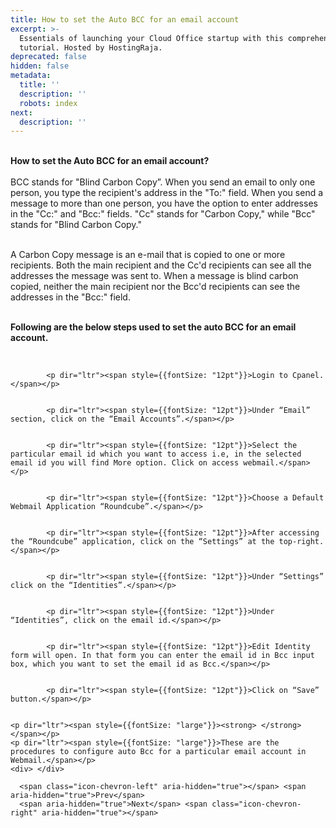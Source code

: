 ```yaml
---
title: How to set the Auto BCC for an email account
excerpt: >-
  Essentials of launching your Cloud Office startup with this comprehensive
  tutorial. Hosted by HostingRaja.
deprecated: false
hidden: false
metadata:
  title: ''
  description: ''
  robots: index
next:
  description: ''
---
```


<div itemprop="articleBody">
    <p dir="ltr"><span style={{fontSize: "large"}}><br /><span style={{fontSize: "xx-large"}}><strong>How to set the Auto BCC for an email account?</strong></span><br /><br />BCC stands for "Blind Carbon Copy”. When you send an email to only one person, you type the recipient's address in the "To:" field. When you send a message to more than one person, you have the option to enter addresses in the "Cc:" and "Bcc:" fields. "Cc" stands for "Carbon Copy," while "Bcc" stands for "Blind Carbon Copy."</span></p>
    <p dir="ltr"><span style={{fontSize: "large"}}><br />A Carbon Copy message is an e-mail that is copied to one or more recipients. Both the main recipient and the Cc'd recipients can see all the addresses the message was sent to. When a message is blind carbon copied, neither the main recipient nor the Bcc'd recipients can see the addresses in the "Bcc:" field.<br /><br /></span></p>
    <p dir="ltr"><span style={{fontSize: "x-large"}}><strong>Following are the below steps used to set the auto BCC for an email account.</strong></span></p> <br />
    
        
            <p dir="ltr"><span style={{fontSize: "12pt"}}>Login to Cpanel.</span></p>
        
        
            <p dir="ltr"><span style={{fontSize: "12pt"}}>Under “Email” section, click on the “Email Accounts”.</span></p>
        
        
            <p dir="ltr"><span style={{fontSize: "12pt"}}>Select the particular email id which you want to access i.e, in the selected email id you will find More option. Click on access webmail.</span></p>
        
        
            <p dir="ltr"><span style={{fontSize: "12pt"}}>Choose a Default Webmail Application “Roundcube”.</span></p>
        
        
            <p dir="ltr"><span style={{fontSize: "12pt"}}>After accessing the “Roundcube” application, click on the “Settings” at the top-right.</span></p>
        
        
            <p dir="ltr"><span style={{fontSize: "12pt"}}>Under “Settings” click on the “Identities”.</span></p>
        
        
            <p dir="ltr"><span style={{fontSize: "12pt"}}>Under “Identities”, click on the email id.</span></p>
        
        
            <p dir="ltr"><span style={{fontSize: "12pt"}}>Edit Identity form will open. In that form you can enter the email id in Bcc input box, which you want to set the email id as Bcc.</span></p>
        
        
            <p dir="ltr"><span style={{fontSize: "12pt"}}>Click on “Save” button.</span></p>
        
    
    <p dir="ltr"><span style={{fontSize: "large"}}><strong> </strong></span></p>
    <p dir="ltr"><span style={{fontSize: "large"}}>These are the procedures to configure auto Bcc for a particular email account in Webmail.</span></p>
    <div> </div>
</div>

      <span class="icon-chevron-left" aria-hidden="true"></span> <span aria-hidden="true">Prev</span>  
      <span aria-hidden="true">Next</span> <span class="icon-chevron-right" aria-hidden="true"></span>